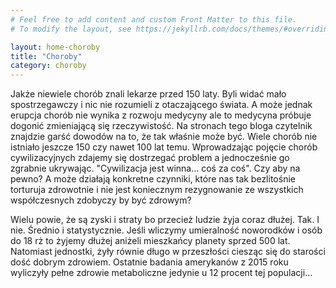 ```yaml
---
# Feel free to add content and custom Front Matter to this file.
# To modify the layout, see https://jekyllrb.com/docs/themes/#overriding-theme-defaults

layout: home-choroby
title: "Choroby"
category: choroby
---
```


Jakże niewiele chorób znali lekarze przed 150 laty. Byli widać mało spostrzegawczy i nic nie rozumieli z otaczającego świata. A może jednak erupcja chorób nie wynika z rozwoju medycyny ale to medycyna próbuje dogonić zmieniającą się rzeczywistość. Na stronach tego bloga czytelnik znajdzie garść dowodów na to, że tak właśnie może być. Wiele chorób nie istniało jeszcze 150 czy nawet 100 lat temu. Wprowadzając pojęcie chorób cywilizacyjnych zdajemy się dostrzegać problem a jednocześnie go zgrabnie ukrywając. "Cywilizacja jest winna... coś za coś". Czy aby na pewno? A może działają konkretne czynniki, które nas tak bezlitośnie torturuja zdrowotnie i nie jest koniecznym rezygnowanie ze wszystkich współczesnych zdobyczy by być zdrowym?

Wielu powie, że są zyski i straty bo przecież ludzie żyja coraz dłużej. Tak. I nie. Średnio i statystycznie. Jeśli wliczymy umieralność noworodków i osób do 18 rż to żyjemy dłużej aniżeli mieszkańcy planety sprzed 500 lat. Natomiast jednostki, żyły równie długo w przeszłości ciesząc się do starości dość dobrym zdrowiem. Ostatnie badania amerykanów z 2015 roku wyliczyły pełne zdrowie metaboliczne jedynie u 12 procent tej populacji...
